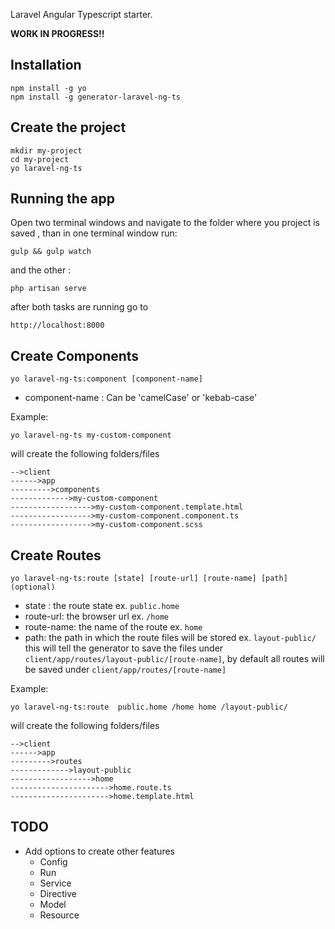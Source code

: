 Laravel Angular Typescript starter.

**WORK IN PROGRESS!!**
## Installation
``` 
npm install -g yo
npm install -g generator-laravel-ng-ts
 ```
## Create the project 
```
mkdir my-project
cd my-project
yo laravel-ng-ts
```
## Running the app
Open two terminal windows and navigate to the folder where you 
project is saved , than in one terminal window run:
```
gulp && gulp watch
```
and the other : 
```
php artisan serve
```

after both tasks are running go to 
```
http://localhost:8000
```

## Create Components
```
yo laravel-ng-ts:component [component-name]
```
- component-name : Can be 'camelCase' or 'kebab-case'

Example:
```
yo laravel-ng-ts my-custom-component
```

will create the following folders/files
```
-->client
------>app
--------->components
------------->my-custom-component
------------------>my-custom-component.template.html
------------------>my-custom-component.component.ts
------------------>my-custom-component.scss
```

## Create Routes
```
yo laravel-ng-ts:route [state] [route-url] [route-name] [path](optional)
```
- state : the route state ex. ```public.home```
- route-url: the browser url  ex. ```/home```
- route-name: the name of the route ex. ```home```
- path: the path in which the route files will be stored ex. ```layout-public/``` this will 
tell the generator to save the files under ```client/app/routes/layout-public/[route-name]```, by default all routes 
will be saved under ```client/app/routes/[route-name]```

Example:

```
yo laravel-ng-ts:route  public.home /home home /layout-public/
```
will create the following folders/files

```
-->client
------>app
--------->routes
------------->layout-public
------------------>home
---------------------->home.route.ts
---------------------->home.template.html
```
## TODO
- Add options to create other features
    - Config
    - Run
    - Service
    - Directive
    - Model
    - Resource
 
